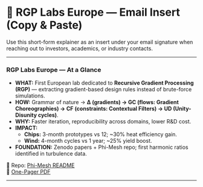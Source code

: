 # 📧 RGP Labs Europe — Email Insert (Copy & Paste)

Use this short-form explainer as an insert under your email signature when reaching out to investors, academics, or industry contacts.

---

### RGP Labs Europe — At a Glance
- **WHAT:** First European lab dedicated to **Recursive Gradient Processing (RGP)** — extracting gradient-based design rules instead of brute-force simulations.  
- **HOW:** Grammar of nature → **Δ (gradients) → GC (flows: Gradient Choreographies) → CF (constraints: Contextual Filters) → UD (Unity-Disunity cycles)**.  
- **WHY:** Faster iteration, reproducibility across domains, lower R&D cost.  
- **IMPACT:**  
  - **Chips:** 3-month prototypes vs 12; ~30% heat efficiency gain.  
  - **Wind:** 4-month cycles vs 1 year; ~25% yield boost.  
- **FOUNDATION:**
  Zenodo papers + Phi-Mesh repo; first harmonic ratios identified in turbulence data.  

📂 Repo: [Phi-Mesh README](https://github.com/gradient-pulse/phi-mesh/blob/main/README.md)  
📄 [One-Pager PDF](../visuals/2025-10-02_RGP_Labs_OnePager.pdf)

---
